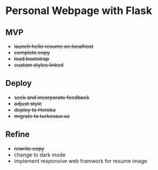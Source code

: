 # Personal Webpage with Flask

## MVP
- ~~launch hello resume on localhost~~
- ~~complete copy~~
- ~~load bootstrap~~
- ~~custom styles linked~~

## Deploy
- ~~seek and incorporate feedback~~
- ~~adjust style~~
- ~~deploy to Heroku~~
- ~~migrate to turkosaur.us~~

## Refine
- ~~rewrite copy~~
- change to dark mode
- implement responsive web framwork for resume image